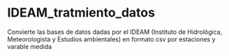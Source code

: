 # IDEAM_tratmiento_datos
Convierte las bases de datos dadas por el IDEAM (Instituto de Hidrológica, Meteorologista y Estudios ambientales) en formato csv por estaciones y varable medida
